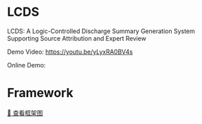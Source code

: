 # LCDS
LCDS: A Logic-Controlled Discharge Summary Generation System Supporting Source Attribution and Expert Review

Demo Video: https://youtu.be/yLyxRA0BV4s

Online Demo: 


# Framework
[📄 查看框架图](framework/framework.pdf)

